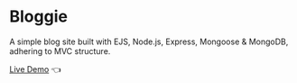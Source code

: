 # Bloggie

A simple blog site built with EJS, Node.js, Express, Mongoose & MongoDB, adhering to MVC structure.

[Live Demo](https://bloggie-qeyk.onrender.com/blogs) :point_left:
